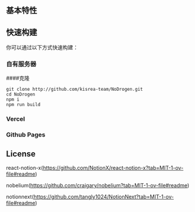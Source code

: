 ## 基本特性


## 快速构建
你可以通过以下方式快速构建：
### 自有服务器
####克隆
```shell
git clone http://github.com/kisrea-team/NoDrogen.git
cd NoDrogen
npm i
npm run build
```
### Vercel
### Github Pages
## License
react-notion-x(https://github.com/NotionX/react-notion-x?tab=MIT-1-ov-file#readme)

nobelium(https://github.com/craigary/nobelium?tab=MIT-1-ov-file#readme)

notionnext(https://github.com/tangly1024/NotionNext?tab=MIT-1-ov-file#readme)
